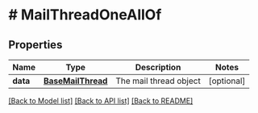 # # MailThreadOneAllOf

## Properties

Name | Type | Description | Notes
------------ | ------------- | ------------- | -------------
**data** | [**BaseMailThread**](BaseMailThread.md) | The mail thread object | [optional]

[[Back to Model list]](../README.md#documentation-for-models) [[Back to API list]](../README.md#documentation-for-api-endpoints) [[Back to README]](../README.md)
